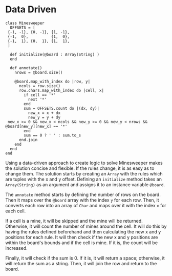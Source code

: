 # Data Driven

```crystal
class Minesweeper
  OFFSETS = [
 {-1, -1}, {0, -1}, {1, -1},
 {-1,  0},          {1,  0},
 {-1,  1}, {0,  1}, {1,  1},
 ]

  def initialize(@board : Array(String) )
  end

  def annotate()
    nrows = @board.size()
    
    @board.map_with_index do |row, y|
      ncols = row.size()
      row.chars.map_with_index do |cell, x|
        if cell == '*'
          next '*'
        end
        sum = OFFSETS.count do |(dx, dy)|
          new_x = x + dx
          new_y = y + dy
 new_x >= 0 && new_x < ncols && new_y >= 0 && new_y < nrows && @board[new_y][new_x] == '*'
        end
        sum == 0 ? ' ' : sum.to_s
      end.join
    end
  end
end
```

Using a data-driven approach to create logic to solve Minesweeper makes the solution concise and flexible.
If the rules change, it is as easy as to change them.
The solution starts by creating an `Array` with the rules which are tuples with the x and y offset.
Defining an `initialize` method takes an `Array(String)` as an argument and assigns it to an instance variable `@board`.

The `annotate` method starts by defining the number of rows on the board.
Then it maps over the `@board` array with the index `y` for each row.
Then, it converts each row into an array of `Char` and maps over it with the index `x` for each cell.

If a cell is a mine, it will be skipped and the mine will be returned.
Otherwise, it will count the number of mines around the cell.
It will do this by having the rules defined beforehand and then calculating the new x and y positions for each rule.
It will then check if the new x and y positions are within the board's bounds and if the cell is mine.
If it is, the count will be increased.

Finally, it will check if the sum is 0. If it is, it will return a space; otherwise, it will return the sum as a string.
Then, it will join the row and return to the board.
